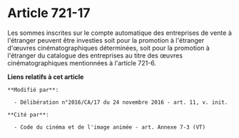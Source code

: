 # Article 721-17

Les sommes inscrites sur le compte automatique des entreprises de vente à l'étranger peuvent être investies soit pour la
promotion à l'étranger d'œuvres cinématographiques déterminées, soit pour la promotion à l'étranger du catalogue des
entreprises au titre des œuvres cinématographiques mentionnées à l'article 721-6.

**Liens relatifs à cet article**

	**Modifié par**:

	  - Délibération n°2016/CA/17 du 24 novembre 2016 - art. 11, v. init.

	**Cité par**:

	  - Code du cinéma et de l'image animée - art. Annexe 7-3 (VT)
